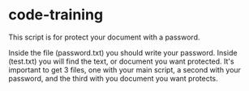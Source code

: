 # code-training

This script is for protect your document with a password.

Inside the file (password.txt) you should write your password.
Inside (test.txt) you will find the text, or document you want protected.
It's important to get 3 files,  one with your main script, a second with your password, and the third with you document you want protects.
